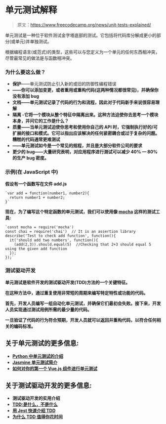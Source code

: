 # 单元测试解释

> 原文：<https://www.freecodecamp.org/news/unit-tests-explained/>

单元测试是一种位于软件测试金字塔底部的测试。它包括将代码库分解成更小的部分(或单元)并单独测试。

根据编程语言(或范式)的类型，这些可以与您定义为一个单元的任何东西相冲突，尽管最常见的做法是与函数相冲突。

### 为什么要这么做？

*   ****保护****——单元测试防止引入新的或旧的防御性编程错误
*   **——你可以添加变更，或者重用或重构代码(这两种情况都很常见)，并确保你没有添加 bug**
*   ******文档****——单元测试记录了代码的行为和流程，因此对于代码新手来说很容易理解**
*   ******隔离**** -它将一个模块从整个特征中隔离出来。这种方法迫使你去思考一个模块本身，并问它的工作是什么？**
*   ******质量****——当单元测试迫使你思考和使用你自己的 API 时，它强制执行好的/可扩展的接口和模式。它可以指出应该解决的任何紧密耦合或过于复杂的问题。糟糕的代码通常更难测试**
*   ****——单元测试如今是一个常见的规程，并且是大部分软件公司的要求****
*   ********更少的 bug****——大量研究表明，对应用程序进行测试可以减少 40% — 80%的生产 bug 密度。****

### ****示例(在 JavaScript 中)****

**假设有一个函数写在文件 ****add.js******

```
`var add = function(number1, number2){
  return number1 + number2;
}`
```

**现在，为了编写这个特定函数的单元测试，我们可以使用像 [mocha](http://mochajs.org/) 这样的测试工具:**

```
`const mocha = require('mocha')
const chai = require('chai')  // It is an assertion library
describe('Test to check add function', function(){
  it('should add two numbers', function(){
    (add(2,3)).should.equal(5)  //Checking that 2+3 should equal 5 using the given add function
  });
});`
```

### **测试驱动开发**

**单元测试是软件开发的测试驱动开发(TDD)方法的一个关键特征。**

**在这种方法中，通过重复使用非常短的周期来编写特定特性或功能的代码。**

**首先，开发人员编写一组自动化单元测试，并确保它们最初会失败。接下来，开发人员实现通过测试用例所需的最少量的代码。**

**一旦验证了代码的行为符合预期，开发人员就可以返回并重构代码，以符合任何相关的编码标准。**

## **关于单元测试的更多信息:**

*   **[Python 中单元测试的介绍](https://www.freecodecamp.org/news/an-introduction-to-testing-in-python/)**
*   **[Jasmine 单元测试简介](https://www.freecodecamp.org/news/jasmine-unit-testing-tutorial-4e757c2cbf42/)**
*   **[如何对你的第一个 Vue.js 组件进行单元测试](https://www.freecodecamp.org/news/how-to-unit-test-your-first-vue-js-component-14db6e1e360d/)**

## **关于测试驱动开发的更多信息:**

*   **测试驱动开发的实用介绍**
*   **[TDD:是什么，不是什么](https://www.freecodecamp.org/news/test-driven-development-what-it-is-and-what-it-is-not-41fa6bca02a2/)**
*   **[用 Jest 快速介绍 TDD](https://www.freecodecamp.org/news/a-quick-introduction-to-test-driven-development-with-jest-cac71cb94e50/)**
*   **[为什么 TDD 值得你花时间](https://www.freecodecamp.org/news/test-driven-development-i-hated-it-now-i-cant-live-without-it-4a10b7ce7ed6/)**